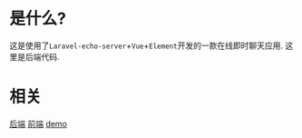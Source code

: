 # 是什么?
这是使用了`Laravel-echo-server`+`Vue`+`Element`开发的一款在线即时聊天应用.
这里是后端代码.

# 相关
[后端](https://github.com/zhan3333/hong-dou-lovers)
[前端](https://github.com/zhan3333/lovers-wap)
[demo](http://hd.grianchan.com)
